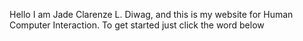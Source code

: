 Hello I am Jade Clarenze L. Diwag, and this is my website for Human Computer Interaction. To get started just click the word below
